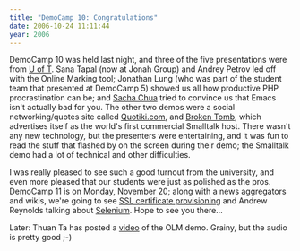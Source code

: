 ```yaml
---
title: "DemoCamp 10: Congratulations"
date: 2006-10-24 11:11:44
year: 2006
---
```

DemoCamp 10 was held last night, and three of the five presentations were from <a href="http://www.utoronto.ca">U of T</a>.  Sana Tapal (now at Jonah Group) and Andrey Petrov led off with the Online Marking tool; Jonathan Lung (who was part of the student team that presented at DemoCamp 5) showed us all how productive PHP procrastination can be; and <a href="http://www.sachachua.com">Sacha Chua</a> tried to convince us that Emacs isn't actually bad for you.  The other two demos were a social networking/quotes site called <a href="http://www.quotiki.com">Quotiki.com</a>, and <a href="http://www.brokentomb.com">Broken Tomb</a>, which advertises itself as the world's first commercial Smalltalk host.  There wasn't any new technology, but the presenters were entertaining, and it was fun to read the stuff that flashed by on the screen during their demo; the Smalltalk demo had a lot of technical and other difficulties.

I was really pleased to see such a good turnout from the university, and even more pleased that our students were just as polished as the pros.  DemoCamp 11 is on Monday, November 20; along with a news aggregators and wikis, we're going to see <a href="http://www.autossl.com">SSL certificate provisioning</a> and Andrew Reynolds talking about <a href="http://www.openqa.org/selenium/">Selenium</a>.  Hope to see you there…

Later: Thuan Ta has posted a <a href="http://video.google.ca/videoplay?docid=-5966231284681540071&hl=en-CA">video</a> of the OLM demo.  Grainy, but the audio is pretty good ;-)
